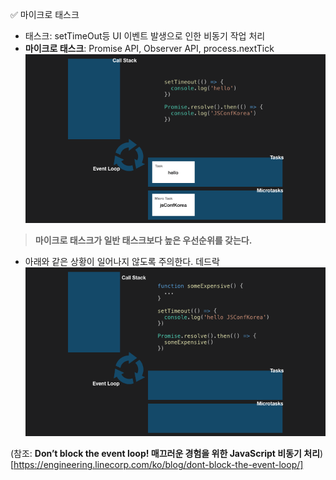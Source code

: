 ✅ 마이크로 태스크
* 태스크: setTimeOut등 UI 이벤트 발생으로 인한 비동기 작업 처리
* <b>마이크로 태스크</b>: Promise API, Observer API, process.nextTick
![microtask](../resources/microtask.gif)
> <b>마이크로 태스크가 일반 태스크보다 높은 우선순위를 갖는다.</b>

* 아래와 같은 상황이 일어나지 않도록 주의한다. 데드락
![task-blocking](../resources/task-blocking.gif)

(참조: <b>Don’t block the event loop! 매끄러운 경험을 위한 JavaScript 비동기 처리</b>) [https://engineering.linecorp.com/ko/blog/dont-block-the-event-loop/]